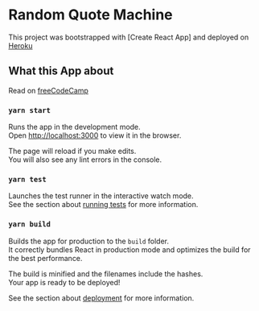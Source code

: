 # Random Quote Machine

This project was bootstrapped with [Create React App] and deployed on [Heroku](https://q-machine.herokuapp.com/)

## What this App about

Read on [freeCodeCamp](https://www.freecodecamp.org/learn/front-end-development-libraries/front-end-development-libraries-projects/build-a-random-quote-machine)

### `yarn start`

Runs the app in the development mode.\
Open [http://localhost:3000](http://localhost:3000) to view it in the browser.

The page will reload if you make edits.\
You will also see any lint errors in the console.

### `yarn test`

Launches the test runner in the interactive watch mode.\
See the section about [running tests](https://facebook.github.io/create-react-app/docs/running-tests) for more information.

### `yarn build`

Builds the app for production to the `build` folder.\
It correctly bundles React in production mode and optimizes the build for the best performance.

The build is minified and the filenames include the hashes.\
Your app is ready to be deployed!

See the section about [deployment](https://facebook.github.io/create-react-app/docs/deployment) for more information.

